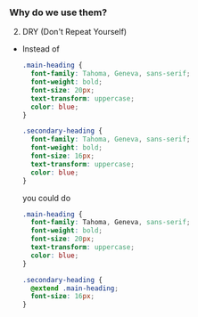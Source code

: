 ### Why do we use them?
2. DRY (Don't Repeat Yourself)
  - Instead of 
    ```css
    .main-heading {
      font-family: Tahoma, Geneva, sans-serif;
      font-weight: bold;
      font-size: 20px;
      text-transform: uppercase;
      color: blue;
    }

    .secondary-heading {
      font-family: Tahoma, Geneva, sans-serif;
      font-weight: bold;
      font-size: 16px;
      text-transform: uppercase;
      color: blue;
    }
    ```
    you could do
    ```scss
    .main-heading {
      font-family: Tahoma, Geneva, sans-serif;
      font-weight: bold;
      font-size: 20px;
      text-transform: uppercase;
      color: blue;
    }

    .secondary-heading {
      @extend .main-heading;
      font-size: 16px;
    }
    ```